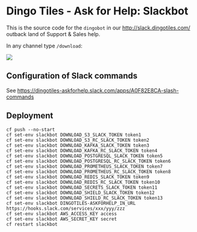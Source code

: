 # Dingo Tiles - Ask for Help: Slackbot

This is the source code for the `dingobot` in our http://slack.dingotiles.com/ outback land of Support & Sales help.

In any channel type `/download`:

![](http://cl.ly/3y0b3a113n0L/download/Image%202016-02-18%20at%203.08.48%20pm.png)

## Configuration of Slack commands

See https://dingotiles-askforhelp.slack.com/apps/A0F82E8CA-slash-commands

## Deployment

```
cf push --no-start
cf set-env slackbot DOWNLOAD_S3_SLACK_TOKEN token1
cf set-env slackbot DOWNLOAD_S3_RC_SLACK_TOKEN token2
cf set-env slackbot DOWNLOAD_KAFKA_SLACK_TOKEN token3
cf set-env slackbot DOWNLOAD_KAFKA_RC_SLACK_TOKEN token4
cf set-env slackbot DOWNLOAD_POSTGRESQL_SLACK_TOKEN token5
cf set-env slackbot DOWNLOAD_POSTGRESQL_RC_SLACK_TOKEN token6
cf set-env slackbot DOWNLOAD_PROMETHEUS_SLACK_TOKEN token7
cf set-env slackbot DOWNLOAD_PROMETHEUS_RC_SLACK_TOKEN token8
cf set-env slackbot DOWNLOAD_REDIS_SLACK_TOKEN token9
cf set-env slackbot DOWNLOAD_REDIS_RC_SLACK_TOKEN token10
cf set-env slackbot DOWNLOAD_SECRETS_SLACK_TOKEN token11
cf set-env slackbot DOWNLOAD_SHIELD_SLACK_TOKEN token12
cf set-env slackbot DOWNLOAD_SHIELD_RC_SLACK_TOKEN token13
cf set-env slackbot DINGOTILES-ASKFORHELP_IN_URL  https://hooks.slack.com/services/xxx/yyy/zzz
cf set-env slackbot AWS_ACCESS_KEY access
cf set-env slackbot AWS_SECRET_KEY secret
cf restart slackbot
```

